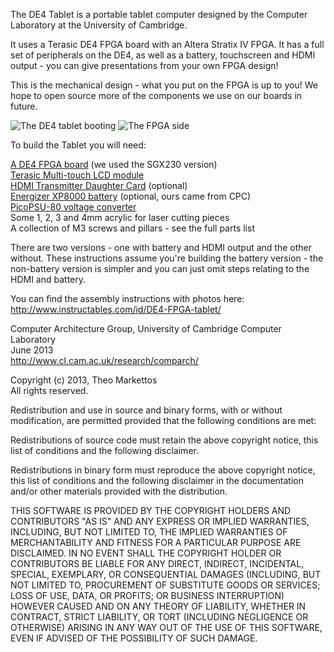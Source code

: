 The DE4 Tablet is a portable tablet computer designed by the Computer
Laboratory at the University of Cambridge.

It uses a Terasic DE4 FPGA board with an Altera Stratix IV FPGA.  It has a
full set of peripherals on the DE4, as well as a battery, touchscreen and
HDMI output - you can give presentations from your own FPGA design!

This is the mechanical design - what you put on the FPGA is up to you!
We hope to open source more of the components we use on our boards in
future.

![The DE4 tablet booting](http://www.cl.cam.ac.uk/research/comparch/opensource/de4tablet/tablet-booting-cheri.jpg)
![The FPGA side](http://www.cl.cam.ac.uk/research/comparch/opensource/de4tablet/tablet-fpga.jpg)

To build the Tablet you will need:

[A DE4 FPGA board](http://de4.terasic.com.tw) (we used the SGX230 version)  
[Terasic Multi-touch LCD module](http://www.terasic.com.tw/cgi-bin/page/archive.pl?Language=English&CategoryNo=68&No=653)  
[HDMI Transmitter Daughter Card](http://www.terasic.com.tw/cgi-bin/page/archive.pl?Language=English&CategoryNo=66&No=582) (optional)  
[Energizer XP8000 battery](http://www.energizerpowerpacks.com/uk/products/xp8000/) (optional, ours came from CPC)  
[PicoPSU-80 voltage converter](http://www.mini-itx.com/store/psu)  
Some 1, 2, 3 and 4mm acrylic for laser cutting pieces  
A collection of M3 screws and pillars - see the full parts list  

There are two versions - one with battery and HDMI output and the other
without.  These instructions assume you're building the battery version -
the non-battery version is simpler and you can just omit steps relating to
the HDMI and battery.

You can find the assembly instructions with photos here:
http://www.instructables.com/id/DE4-FPGA-tablet/


Computer Architecture Group, University of Cambridge Computer Laboratory  
June 2013  
http://www.cl.cam.ac.uk/research/comparch/  


Copyright (c) 2013, Theo Markettos  
All rights reserved.  

Redistribution and use in source and binary forms, with or without
modification, are permitted provided that the following conditions are met:

Redistributions of source code must retain the above copyright notice, this
list of conditions and the following disclaimer.

Redistributions in binary form must reproduce the above copyright notice,
this list of conditions and the following disclaimer in the documentation
and/or other materials provided with the distribution.

THIS SOFTWARE IS PROVIDED BY THE COPYRIGHT HOLDERS AND CONTRIBUTORS "AS IS"
AND ANY EXPRESS OR IMPLIED WARRANTIES, INCLUDING, BUT NOT LIMITED TO, THE
IMPLIED WARRANTIES OF MERCHANTABILITY AND FITNESS FOR A PARTICULAR PURPOSE
ARE DISCLAIMED.  IN NO EVENT SHALL THE COPYRIGHT HOLDER OR CONTRIBUTORS BE
LIABLE FOR ANY DIRECT, INDIRECT, INCIDENTAL, SPECIAL, EXEMPLARY, OR
CONSEQUENTIAL DAMAGES (INCLUDING, BUT NOT LIMITED TO, PROCUREMENT OF
SUBSTITUTE GOODS OR SERVICES; LOSS OF USE, DATA, OR PROFITS; OR BUSINESS
INTERRUPTION) HOWEVER CAUSED AND ON ANY THEORY OF LIABILITY, WHETHER IN
CONTRACT, STRICT LIABILITY, OR TORT (INCLUDING NEGLIGENCE OR OTHERWISE)
ARISING IN ANY WAY OUT OF THE USE OF THIS SOFTWARE, EVEN IF ADVISED OF THE
POSSIBILITY OF SUCH DAMAGE.
